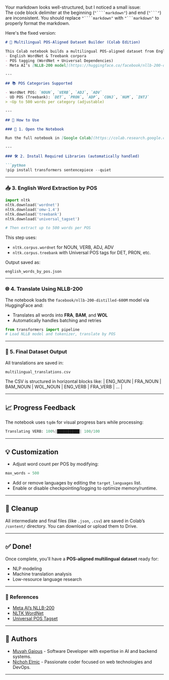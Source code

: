 Your markdown looks well-structured, but I noticed a small issue:  
The code block delimiter at the beginning (`"````markdown"`) and end (`"```"`) are inconsistent. You should replace `"````markdown"` with `"```markdown"` to properly format the markdown.  

Here's the fixed version:

```markdown
# 🧠 Multilingual POS-Aligned Dataset Builder (Colab Edition)

This Colab notebook builds a multilingual POS-aligned dataset from English to **French (FRA)**, **Bambara (BAM)**, and **Wolof (WOL)** using:
- English WordNet & Treebank corpora
- POS tagging (WordNet + Universal Dependencies)
- Meta AI’s [NLLB-200 model](https://huggingface.co/facebook/nllb-200-distilled-600M) for translation

---

## 📚 POS Categories Supported

- WordNet POS: `NOUN`, `VERB`, `ADJ`, `ADV`  
- UD POS (Treebank): `DET`, `PRON`, `ADP`, `CONJ`, `NUM`, `INTJ`  
> ~Up to 500 words per category (adjustable)

---

## 🚀 How to Use

### 🧩 1. Open the Notebook

Run the full notebook in [Google Colab](https://colab.research.google.com/) or upload it yourself.

---

### 🛠️ 2. Install Required Libraries (automatically handled)

```python
!pip install transformers sentencepiece --quiet
```

---

### 📥 3. English Word Extraction by POS

```python
import nltk
nltk.download('wordnet')
nltk.download('omw-1.4')
nltk.download('treebank')
nltk.download('universal_tagset')

# Then extract up to 500 words per POS
```

This step uses:

* `nltk.corpus.wordnet` for NOUN, VERB, ADJ, ADV
* `nltk.corpus.treebank` with Universal POS tags for DET, PRON, etc.

Output saved as:

```
english_words_by_pos.json
```

---

### 🌐 4. Translate Using NLLB-200

The notebook loads the `facebook/nllb-200-distilled-600M` model via HuggingFace and:

* Translates all words into **FRA**, **BAM**, and **WOL**
* Automatically handles batching and retries

```python
from transformers import pipeline
# Load NLLB model and tokenizer, translate by POS
```

---

### 💾 5. Final Dataset Output

All translations are saved in:

```
multilingual_translations.csv
```

The CSV is structured in horizontal blocks like:
| ENG_NOUN | FRA_NOUN | BAM_NOUN | WOL_NOUN | ENG_VERB | FRA_VERB | ... |

---

## 📈 Progress Feedback

The notebook uses `tqdm` for visual progress bars while processing:

```python
Translating VERB: 100%|██████████| 100/100
```

---

## 💡 Customization

* Adjust word count per POS by modifying:

```python
max_words = 500
```

* Add or remove languages by editing the `target_languages` list.
* Enable or disable checkpointing/logging to optimize memory/runtime.

---

## 🧼 Cleanup

All intermediate and final files (like `.json`, `.csv`) are saved in Colab’s `/content/` directory. You can download or upload them to Drive.

---

## ✅ Done!

Once complete, you'll have a **POS-aligned multilingual dataset** ready for:

* NLP modeling
* Machine translation analysis
* Low-resource language research

---

### 🔗 References

* [Meta AI’s NLLB-200](https://huggingface.co/facebook/nllb-200-distilled-600M)
* [NLTK WordNet](https://www.nltk.org/howto/wordnet.html)
* [Universal POS Tagset](https://universaldependencies.org/u/pos/)

---

## 👤 Authors

- [Muyah Gaious](https://github.com/MUYAHGaious) - Software Developer with expertise in AI and backend systems.
- [Nichoh Elmic](https://github.com/Nichoh-Elmic) - Passionate coder focused on web technologies and DevOps.

---
```
